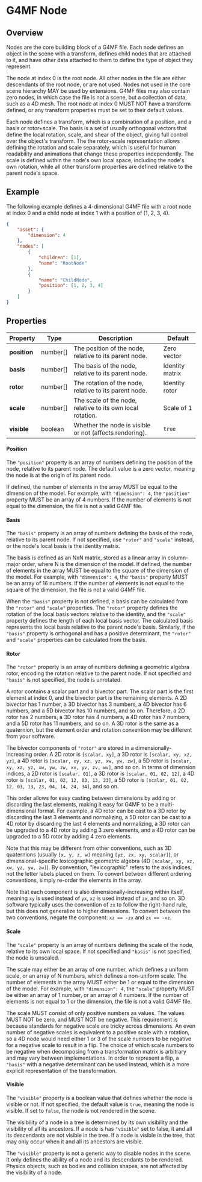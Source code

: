 # G4MF Node

## Overview

Nodes are the core building block of a G4MF file. Each node defines an object in the scene with a transform, defines child nodes that are attached to it, and have other data attached to them to define the type of object they represent.

The node at index 0 is the root node. All other nodes in the file are either descendants of the root node, or are not used. Nodes not used in the core scene hierarchy MAY be used by extensions. G4MF files may also contain zero nodes, in which case the file is not a scene, but a collection of data, such as a 4D mesh. The root node at index 0 MUST NOT have a transform defined, or any transform properties must be set to their default values.

Each node defines a transform, which is a combination of a position, and a basis or rotor+scale. The basis is a set of usually orthogonal vectors that define the local rotation, scale, and shear of the object, giving full control over the object's transform. The the rotor+scale representation allows defining the rotation and scale separately, which is useful for human readability and animations that change these properties independently. The scale is defined within the node's own local space, including the node's own rotation, while all other transform properties are defined relative to the parent node's space.

## Example

The following example defines a 4-dimensional G4MF file with a root node at index 0 and a child node at index 1 with a position of (1, 2, 3, 4).

```json
{
	"asset": {
		"dimension": 4
	},
	"nodes": [
		{
			"children": [1],
			"name": "RootNode"
		},
		{
			"name": "ChildNode",
			"position": [1, 2, 3, 4]
		}
	]
}
```

## Properties

| Property     | Type     | Description                                                | Default         |
| ------------ | -------- | ---------------------------------------------------------- | --------------- |
| **position** | number[] | The position of the node, relative to its parent node.     | Zero vector     |
| **basis**    | number[] | The basis of the node, relative to its parent node.        | Identity matrix |
| **rotor**    | number[] | The rotation of the node, relative to its parent node.     | Identity rotor  |
| **scale**    | number[] | The scale of the node, relative to its own local rotation. | Scale of 1      |
| **visible**  | boolean  | Whether the node is visible or not (affects rendering).    | `true`          |

#### Position

The `"position"` property is an array of numbers defining the position of the node, relative to its parent node. The default value is a zero vector, meaning the node is at the origin of its parent node.

If defined, the number of elements in the array MUST be equal to the dimension of the model. For example, with `"dimension": 4`, the `"position"` property MUST be an array of 4 numbers. If the number of elements is not equal to the dimension, the file is not a valid G4MF file.

#### Basis

The `"basis"` property is an array of numbers defining the basis of the node, relative to its parent node. If not specified, use `"rotor"` and `"scale"` instead, or the node's local basis is the identity matrix.

The basis is defined as an NxN matrix, stored as a linear array in column-major order, where N is the dimension of the model. If defined, the number of elements in the array MUST be equal to the square of the dimension of the model. For example, with `"dimension": 4`, the `"basis"` property MUST be an array of 16 numbers. If the number of elements is not equal to the square of the dimension, the file is not a valid G4MF file.

When the `"basis"` property is not defined, a basis can be calculated from the `"rotor"` and `"scale"` properties. The `"rotor"` property defines the rotation of the local basis vectors relative to the identity, and the `"scale"` property defines the length of each local basis vector. The calculated basis represents the local basis relative to the parent node's basis. Similarly, if the `"basis"` property is orthogonal and has a positive determinant, the `"rotor"` and `"scale"` properties can be calculated from the basis.

#### Rotor

The `"rotor"` property is an array of numbers defining a geometric algebra rotor, encoding the rotation relative to the parent node. If not specified and `"basis"` is not specified, the node is unrotated.

A rotor contains a scalar part and a bivector part. The scalar part is the first element at index 0, and the bivector part is the remaining elements. A 2D bivector has 1 number, a 3D bivector has 3 numbers, a 4D bivector has 6 numbers, and a 5D bivector has 10 numbers, and so on. Therefore, a 2D rotor has 2 numbers, a 3D rotor has 4 numbers, a 4D rotor has 7 numbers, and a 5D rotor has 11 numbers, and so on. A 3D rotor is the same as a quaternion, but the element order and rotation convention may be different from your software.

The bivector components of `"rotor"` are stored in a dimensionally-increasing order. A 2D rotor is `[scalar, xy]`, a 3D rotor is `[scalar, xy, xz, yz]`, a 4D rotor is `[scalar, xy, xz, yz, xw, yw, zw]`, a 5D rotor is `[scalar, xy, xz, yz, xw, yw, zw, xv, yv, zv, wv]`, and so on. In terms of dimension indices, a 2D rotor is `[scalar, 01]`, a 3D rotor is `[scalar, 01, 02, 12]`, a 4D rotor is `[scalar, 01, 02, 12, 03, 13, 23]`, a 5D rotor is `[scalar, 01, 02, 12, 03, 13, 23, 04, 14, 24, 34]`, and so on.

This order allows for easy casting between dimensions by adding or discarding the last elements, making it easy for G4MF to be a multi-dimensional format. For example, a 4D rotor can be cast to a 3D rotor by discarding the last 3 elements and normalizing, a 5D rotor can be cast to a 4D rotor by discarding the last 4 elements and normalizing, a 3D rotor can be upgraded to a 4D rotor by adding 3 zero elements, and a 4D rotor can be upgraded to a 5D rotor by adding 4 zero elements.

Note that this may be different from other conventions, such as 3D quaternions (usually `[x, y, z, w]` meaning `[yz, zx, xy, scalar]`), or dimensional-specific lexicographic geometric algebra (4D `[scalar, xy, xz, xw, yz, yw, zw]`). By convention, "lexicographic" refers to the axis indices, not the letter labels placed on them. To convert between different ordering conventions, simply re-order the elements in the array.

Note that each component is also dimensionally-increasing within itself, meaning `xy` is used instead of `yx`, `xz` is used instead of `zx`, and so on. 3D software typically uses the convention of `zx` to follow the right-hand rule, but this does not generalize to higher dimensions. To convert between the two conventions, negate the component: `xz == -zx` and `zx == -xz`.

#### Scale

The `"scale"` property is an array of numbers defining the scale of the node, relative to its own local space. If not specified and `"basis"` is not specified, the node is unscaled.

The scale may either be an array of one number, which defines a uniform scale, or an array of N numbers, which defines a non-uniform scale. The number of elements in the array MUST either be 1 or equal to the dimension of the model. For example, with `"dimension": 4`, the `"scale"` property MUST be either an array of 1 number, or an array of 4 numbers. If the number of elements is not equal to 1 or the dimension, the file is not a valid G4MF file.

The scale MUST consist of only positive numbers as values. The values MUST NOT be zero, and MUST NOT be negative. This requirement is because standards for negative scale are tricky across dimensions. An even number of negative scales is equivalent to a positive scale with a rotation, so a 4D node would need either 1 or 3 of the scale numbers to be negative for a negative scale to result in a flip. The choice of which scale numbers to be negative when decomposing from a transformation matrix is arbitrary and may vary between implementations. In order to represent a flip, a `"basis"` with a negative determinant can be used instead, which is a more explicit representation of the transformation.

#### Visible

The `"visible"` property is a boolean value that defines whether the node is visible or not. If not specified, the default value is `true`, meaning the node is visible. If set to `false`, the node is not rendered in the scene.

The visibility of a node in a tree is determined by its own visibility and the visibility of all its ancestors. If a node is has `"visible"` set to false, it and all its descendants are not visible in the tree. If a node is visible in the tree, that may only occur when it and all its ancestors are visible.

The `"visible"` property is not a generic way to disable nodes in the scene. It only defines the ability of a node and its descendants to be rendered. Physics objects, such as bodies and collision shapes, are not affected by the visibility of a node.
